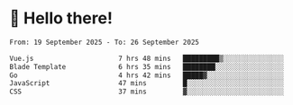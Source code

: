 # 👋 Hello there!

<!--START_SECTION:waka-->

```txt
From: 19 September 2025 - To: 26 September 2025

Vue.js                     7 hrs 48 mins   █████████▒░░░░░░░░░░░░░░░   37.43 %
Blade Template             6 hrs 35 mins   ████████░░░░░░░░░░░░░░░░░   31.58 %
Go                         4 hrs 42 mins   █████▓░░░░░░░░░░░░░░░░░░░   22.54 %
JavaScript                 47 mins         █░░░░░░░░░░░░░░░░░░░░░░░░   03.80 %
CSS                        37 mins         ▓░░░░░░░░░░░░░░░░░░░░░░░░   02.99 %
```

<!--END_SECTION:waka-->
